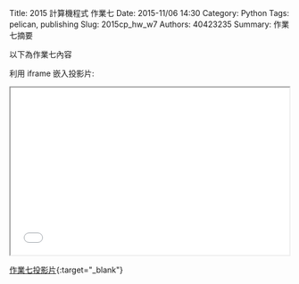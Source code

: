 Title: 2015 計算機程式 作業七
Date: 2015-11/06 14:30
Category: Python
Tags: pelican, publishing
Slug: 2015cp_hw_w7
Authors: 40423235
Summary: 作業七摘要

以下為作業七內容

利用 iframe 嵌入投影片:

<iframe src="40423235_cp_w7_p.html" width="500" height="300"></iframe>

[作業七投影片](40423235_cp_w7_p.html){:target="_blank"}
